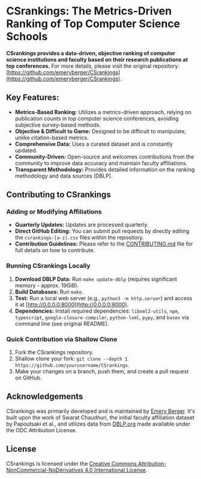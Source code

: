 # CSrankings: The Metrics-Driven Ranking of Top Computer Science Schools

**CSrankings provides a data-driven, objective ranking of computer science institutions and faculty based on their research publications at top conferences.**  For more details, please visit the original repository: [https://github.com/emeryberger/CSrankings](https://github.com/emeryberger/CSrankings).

## Key Features:

*   **Metrics-Based Ranking:** Utilizes a metrics-driven approach, relying on publication counts in top computer science conferences, avoiding subjective survey-based methods.
*   **Objective & Difficult to Game:** Designed to be difficult to manipulate, unlike citation-based metrics.
*   **Comprehensive Data:** Uses a curated dataset and is constantly updated.
*   **Community-Driven:** Open-source and welcomes contributions from the community to improve data accuracy and maintain faculty affiliations.
*   **Transparent Methodology:** Provides detailed information on the ranking methodology and data sources (DBLP).

## Contributing to CSrankings

### Adding or Modifying Affiliations

*   **Quarterly Updates:** Updates are processed quarterly.
*   **Direct GitHub Editing:** You can submit pull requests by directly editing the `csrankings-[a-z].csv` files within the repository.
*   **Contribution Guidelines:** Please refer to the [CONTRIBUTING.md](CONTRIBUTING.md) file for full details on how to contribute.

### Running CSrankings Locally

1.  **Download DBLP Data:** Run `make update-dblp` (requires significant memory - approx. 19GiB).
2.  **Build Databases:** Run `make`.
3.  **Test:** Run a local web server (e.g., `python3 -m http.server`) and access it at [http://0.0.0.0:8000](http://0.0.0.0:8000).
4.  **Dependencies:** Install required dependencies: `libxml2-utils`, `npm`, `typescript`, `google-closure-compiler`, `python-lxml`, `pypy`, and `basex` via command line (see original README).

### Quick Contribution via Shallow Clone

1.  Fork the CSrankings repository.
2.  Shallow clone your fork: `git clone --depth 1 https://github.com/yourusername/CSrankings`.
3.  Make your changes on a branch, push them, and create a pull request on GitHub.

## Acknowledgements

CSrankings was primarily developed and is maintained by [Emery Berger](https://emeryberger.com). It's built upon the work of Swarat Chaudhuri, the initial faculty affiliation dataset by Papoutsaki et al., and utilizes data from [DBLP.org](http://dblp.org) made available under the ODC Attribution License.

## License

CSrankings is licensed under the [Creative Commons Attribution-NonCommercial-NoDerivatives 4.0 International License](https://creativecommons.org/licenses/by-nc-nd/4.0/).